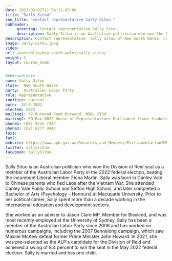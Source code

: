 ```yaml
---
date: 2023-03-02T11:54:12-05:00
title: "Sally Sitou"
seo_title: "contact representative Sally Sitou "
subheader:
     greeting: Contact representative Sally Sitou
     description: Sally Sitou is an Australian politician who won the Division of Reid seat as a member of the Australian Labor Party in the 2022 federal election, beating the incumbent Liberal member Fiona Martin. 
description: Contact representative  Sally Sitou of New South Wales. Contact information for  Sally Sitou includes email address, phone number, and mailing address.
image: sally-sitou.jpeg
video:
url: /australia/new-south-wales/sally-sitou/
weight: 1
layout: course_home


####candidate
name: Sally Sitou
state:	New South Wales
party:	Australian Labor Party
role: Representative
inoffice: current
born:  24-9-1982
elected: 2022
mailing1: 72 Burwood Road Burwood, NSW, 2134
mailing2: PO Box 6022 House of Representatives Parliament House Canberra ACT 2600
phone1: (02) 9715 7444
phone2: (02) 6277 4942
fax1:
fax2:
website: https://www.aph.gov.au/Senators_and_Members/Parliamentarian?MPID=298121
twitter: sallysitou
facebook: SallySitou
---
```

Sally Sitou is an Australian politician who won the Division of Reid seat as a member of the Australian Labor Party in the 2022 federal election, beating the incumbent Liberal member Fiona Martin. Sally was born in Canley Vale to Chinese parents who fled Laos after the Vietnam War. She attended Canley Vale Public School and Sefton High School, and later completed a Bachelor of Arts (Psychology – Honours) at Macquarie University. Prior to her political career, Sally spent more than a decade working in the international education and development sectors.

 She worked as an adviser to Jason Clare MP, Member for Blaxland, and was most recently employed at the University of Sydney. Sally has been a member of the Australian Labor Party since 2006 and has worked on numerous campaigns, including the 2007 Bennelong campaign, which saw Maxine McKew defeat former Prime Minister John Howard. In 2021, she was pre-selected as the ALP's candidate for the Division of Reid and achieved a swing of 8.4 percent to win the seat in the May 2022 federal election. Sally is married and has one child.